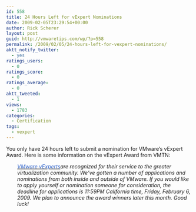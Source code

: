 ```yaml
---
id: 558
title: 24 Hours Left for vExpert Nominations
date: 2009-02-05T23:29:54+00:00
author: Rick Scherer
layout: post
guid: http://vmwaretips.com/wp/?p=558
permalink: /2009/02/05/24-hours-left-for-vexpert-nominations/
aktt_notify_twitter:
  - yes
ratings_users:
  - 0
ratings_score:
  - 0
ratings_average:
  - 0
aktt_tweeted:
  - 1
views:
  - 1783
categories:
  - Certification
tags:
  - vexpert
---
```

You only have 24 hours left to submit a nomination for VMware&#8217;s vExpert Award. Here is some information on the vExpert Award from VMTN:

<p style="padding-left: 30px;">
  <a href="http://www.vmware.com/communities/vexpert/" target="_blank"><span style="color: #3366cc;"><em>VMware vExperts</em></span></a><em>are recognized for their service to the greater virtualization community. We&#8217;ve gotten a number of applications and nominations from both inside and outside of VMware. If you would like to apply yourself or nomination someone for consideration, the deadline for applications is 11:59PM California time, Friday, February 6, 2009. We plan to announce the award winners later this month. Good luck!</em> 
</p>